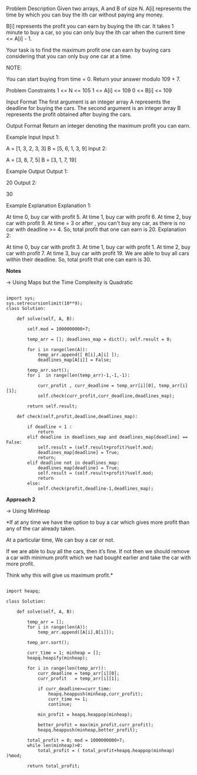 

Problem Description
Given two arrays, A and B of size N. A[i] represents the time by which you can buy the ith car without paying any money.

B[i] represents the profit you can earn by buying the ith car. It takes 1 minute to buy a car, so you can only buy the ith car when the current time <= A[i] - 1.

Your task is to find the maximum profit one can earn by buying cars considering that you can only buy one car at a time.

NOTE:

You can start buying from time = 0.
Return your answer modulo 109 + 7.


Problem Constraints
1 <= N <= 105
1 <= A[i] <= 109
0 <= B[i] <= 109



Input Format
The first argument is an integer array A represents the deadline for buying the cars.
The second argument is an integer array B represents the profit obtained after buying the cars.



Output Format
Return an integer denoting the maximum profit you can earn.



Example Input
Input 1:

 A = [1, 3, 2, 3, 3]
 B = [5, 6, 1, 3, 9]
Input 2:

 A = [3, 8, 7, 5]
 B = [3, 1, 7, 19]


Example Output
Output 1:

 20
Output 2:

 30


Example Explanation
Explanation 1:

 At time 0, buy car with profit 5.
 At time 1, buy car with profit 6.
 At time 2, buy car with profit 9.
 At time = 3 or after , you can't buy any car, as there is no car with deadline >= 4.
 So, total profit that one can earn is 20.
Explanation 2:

 At time 0, buy car with profit 3.
 At time 1, buy car with profit 1.
 At time 2, buy car with profit 7.
 At time 3, buy car with profit 19.
 We are able to buy all cars within their deadline. So, total profit that one can earn is 30.
 

**Notes**

-> Using Maps but the Time Complexity is Quadratic 

```

import sys;
sys.setrecursionlimit(10**9);
class Solution:

    def solve(self, A, B):

        self.mod = 1000000000+7;

        temp_arr = []; deadlines_map = dict(); self.result = 0;

        for i in range(len(A)):
            temp_arr.append([ B[i],A[i] ]);
            deadlines_map[A[i]] = False;
     
        temp_arr.sort();
        for i  in range(len(temp_arr)-1,-1,-1):

            curr_profit , curr_deadline = temp_arr[i][0], temp_arr[i][1];
            self.check(curr_profit,curr_deadline,deadlines_map);

        return self.result;
    
    def check(self,profit,deadline,deadlines_map):
            
        if deadline < 1 :
            return 
        elif deadline in deadlines_map and deadlines_map[deadline] == False:
            self.result = (self.result+profit)%self.mod; 
            deadlines_map[deadline] = True;
            return;
        elif deadline not in deadlines_map:
            deadlines_map[deadline] = True;
            self.result = (self.result+profit)%self.mod;
            return 
        else:
            self.check(profit,deadline-1,deadlines_map);

```


**Approach 2**

-> Using MinHeap

*If at any time we have the option to buy a car which gives more profit than any of the car already taken.

At a particular time, We can buy a car or not.

If we are able to buy all the cars, then it’s fine. If not then we should remove a car with minimum profit which we had bought earlier and take the car with more profit.

Think why this will give us maximum profit.*


```

import heapq;

class Solution:

    def solve(self, A, B):

        temp_arr = [];
        for i in range(len(A)):
            temp_arr.append([A[i],B[i]]);
        
        temp_arr.sort();

        curr_time = 1; minheap = [];
        heapq.heapify(minheap);

        for i in range(len(temp_arr)):
            curr_deadline = temp_arr[i][0];
            curr_profit   = temp_arr[i][1];

            if curr_deadline>=curr_time:
                heapq.heappush(minheap,curr_profit);
                curr_time += 1;
                continue;

            min_profit = heapq.heappop(minheap);

            better_profit = max(min_profit,curr_profit);
            heapq.heappush(minheap,better_profit);
        
        total_profit = 0; mod = 1000000000+7;
        while len(minheap)>0:
            total_profit = ( total_profit+heapq.heappop(minheap) )%mod;
        
        return total_profit;


```
